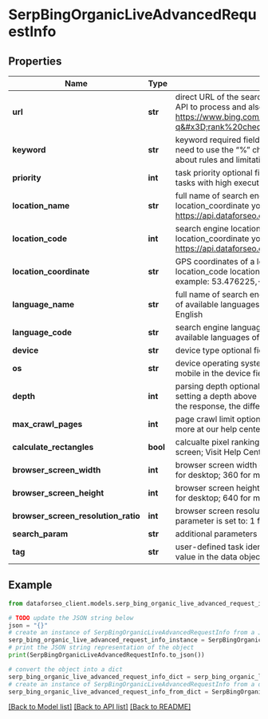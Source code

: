 # SerpBingOrganicLiveAdvancedRequestInfo


## Properties

Name | Type | Description | Notes
------------ | ------------- | ------------- | -------------
**url** | **str** | direct URL of the search query optional field you can specify a direct URL and we will sort it out to the necessary fields. Note that this method is the most difficult for our API to process and also requires you to specify the exact language and location in the URL. In most cases, we wouldn’t recommend using this method. example: https://www.bing.com/search?q&#x3D;rank%20checker&amp;count&#x3D;50&amp;first&#x3D;1&amp;setlang&#x3D;en&amp;cc&#x3D;US&amp;safesearch&#x3D;Moderate&amp;FORM&#x3D;SEPAGE | [optional] 
**keyword** | **str** | keyword required field you can specify up to 700 characters in the keyword field all %## will be decoded (plus character ‘+’ will be decoded to a space character) if you need to use the “%” character for your keyword, please specify it as “%25”; if you need to use the “+” character for your keyword, please specify it as “%2B” learn more about rules and limitations of keyword and keywords fields in DataForSEO APIs in this Help Center article | [optional] 
**priority** | **int** | task priority optional field can take the following values: 1 – normal execution priority (set by default) 2 – high execution priority You will be additionally charged for the tasks with high execution priority. The cost can be calculated on the Pricing page. | [optional] 
**location_name** | **str** | full name of search engine location required field if you don’t specify location_code or location_coordinate if you use this field, you don’t need to specify location_code or location_coordinate you can receive the list of available locations of the search engine with their location_name by making a separate request to the https://api.dataforseo.com/v3/serp/bing/locations example: London,England,United Kingdom | [optional] 
**location_code** | **int** | search engine location code required field if you don’t specify location_name or location_coordinate if you use this field, you don’t need to specify location_name or location_coordinate you can receive the list of available locations of the search engines with their location_code by making a separate request to the https://api.dataforseo.com/v3/serp/bing/locations example: 2840 | [optional] 
**location_coordinate** | **str** | GPS coordinates of a location required field if you don’t specify location_name or location_code if you use this field, you don’t need to specify location_name or location_code location_coordinate parameter should be specified in the “latitude,longitude” format the maximum number of decimal digits for “latitude” and “longitude”: 7 example: 53.476225,-2.243572 | [optional] 
**language_name** | **str** | full name of search engine language required field if you don’t specify language_code if you use this field, you don’t need to specify language_code you can receive the list of available languages of the search engine with their language_name by making a separate request to the https://api.dataforseo.com/v3/serp/bing/languages example: English | [optional] 
**language_code** | **str** | search engine language code required field if you don’t specify language_name if you use this field, you don’t need to specify language_name you can receive the list of available languages of the search engine with their language_code by making a separate request to the https://api.dataforseo.com/v3/serp/bing/languages example: en | [optional] 
**device** | **str** | device type optional field can take the values:desktop, mobile default value: desktop | [optional] 
**os** | **str** | device operating system optional field if you specify desktop in the device field, choose from the following values: windows, macos default value: windows if you specify mobile in the device field, choose from the following values: android, ios default value: android | [optional] 
**depth** | **int** | parsing depth optional field number of results in SERP default value: 100 max value: 700 Note: your account will be billed per each SERP containing up to 100 results; thus, setting a depth above 100 may result in additional charges if the search engine returns more than 100 results; if the specified depth is higher than the number of results in the response, the difference will be refunded automatically to your account balance | [optional] 
**max_crawl_pages** | **int** | page crawl limit optional field number of search results pages to crawl max value: 100 Note: the max_crawl_pages and depth parameters complement each other; learn more at our help center | [optional] 
**calculate_rectangles** | **bool** | calcualte pixel rankings for SERP elements in advanced results optional field pixel ranking refers to the distance between the result snippet and top left corner of the screen; Visit Help Center to learn more&gt;&gt; by default, the parameter is set to false Note: if set to true, the charge per task will be multiplied by 2 | [optional] 
**browser_screen_width** | **int** | browser screen width optional field you can set a custom browser screen width to calculate pixel rankings for a particular device; by default, the parameter is set to: 1920 for desktop; 360 for mobile on android; 375 for mobile on iOS; Note: to use this parameter, set calculate_rectangles to true | [optional] 
**browser_screen_height** | **int** | browser screen height optional field you can set a custom browser screen height to calculate pixel rankings for a particular device; by default, the parameter is set to: 1080 for desktop; 640 for mobile on android; 812 for mobile on iOS; Note: to use this parameter, set calculate_rectangles to true | [optional] 
**browser_screen_resolution_ratio** | **int** | browser screen resolution ratio optional field you can set a custom browser screen resolution ratio to calculate pixel rankings for a particular device; by default, the parameter is set to: 1 for desktop; 3 for mobile on android; 3 for mobile on iOS; Note: to use this parameter, set calculate_rectangles to true | [optional] 
**search_param** | **str** | additional parameters of the search query optional field get the list of available parameters and additional details here | [optional] 
**tag** | **str** | user-defined task identifier optional field the character limit is 255 you can use this parameter to identify the task and match it with the result you will find the specified tag value in the data object of the response | [optional] 

## Example

```python
from dataforseo_client.models.serp_bing_organic_live_advanced_request_info import SerpBingOrganicLiveAdvancedRequestInfo

# TODO update the JSON string below
json = "{}"
# create an instance of SerpBingOrganicLiveAdvancedRequestInfo from a JSON string
serp_bing_organic_live_advanced_request_info_instance = SerpBingOrganicLiveAdvancedRequestInfo.from_json(json)
# print the JSON string representation of the object
print(SerpBingOrganicLiveAdvancedRequestInfo.to_json())

# convert the object into a dict
serp_bing_organic_live_advanced_request_info_dict = serp_bing_organic_live_advanced_request_info_instance.to_dict()
# create an instance of SerpBingOrganicLiveAdvancedRequestInfo from a dict
serp_bing_organic_live_advanced_request_info_from_dict = SerpBingOrganicLiveAdvancedRequestInfo.from_dict(serp_bing_organic_live_advanced_request_info_dict)
```
[[Back to Model list]](../README.md#documentation-for-models) [[Back to API list]](../README.md#documentation-for-api-endpoints) [[Back to README]](../README.md)


